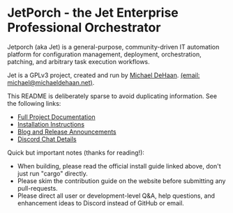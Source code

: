 # JetPorch - the Jet Enterprise Professional Orchestrator

Jetporch (aka Jet) is a general-purpose, community-driven IT automation platform for configuration management, 
deployment, orchestration, patching, and arbitrary task execution workflows. 

Jet is a GPLv3 project, created and run by [Michael DeHaan](https://home.laserllama.net). [(email: michael@michaeldehaan.net)](mailto:michael@michaeldehaan.net).

This README is deliberately sparse to avoid duplicating information. See the following links:

* [Full Project Documentation](https://www.jetporch.com/)
* [Installation Instructions](https://www.jetporch.com/basics/installing-from-source)
* [Blog and Release Announcements](https://jetporch.substack.com/)
* [Discord Chat Details](https://www.jetporch.com/community/discord-chat)

Quick but important notes (thanks for reading!):

* When building, please read the official install guide linked above, don't just run "cargo" directly.
* Please skim the contribution guide on the website before submitting any pull-requests.
* Please direct all user or development-level Q&A, help questions, and enhancement ideas to Discord instead of GitHub or email.

